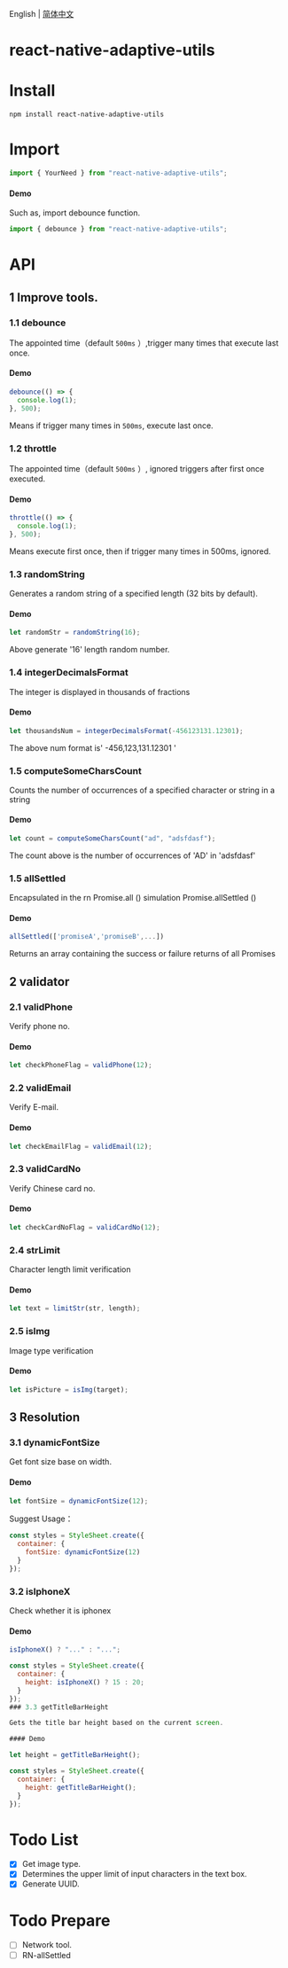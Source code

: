 English | [简体中文](./README_CN.md)

# react-native-adaptive-utils

# Install

```shell
npm install react-native-adaptive-utils
```

# Import

```javascript
import { YourNeed } from "react-native-adaptive-utils";
```

#### Demo

Such as, import debounce function.

```javascript
import { debounce } from "react-native-adaptive-utils";
```

# API

## 1 Improve tools.

### 1.1 debounce

The appointed time（default `500ms` ）,trigger many times that execute last once.

#### Demo

```javascript
debounce(() => {
  console.log(1);
}, 500);
```

Means if trigger many times in `500ms`, execute last once.

### 1.2 throttle

The appointed time（default `500ms` ）, ignored triggers after first once executed.

#### Demo

```javascript
throttle(() => {
  console.log(1);
}, 500);
```

Means execute first once, then if trigger many times in 500ms, ignored.

### 1.3 randomString

Generates a random string of a specified length (32 bits by default).

#### Demo

```javascript
let randomStr = randomString(16);
```

Above generate '16' length random number.

### 1.4 integerDecimalsFormat

The integer is displayed in thousands of fractions

#### Demo

```javascript
let thousandsNum = integerDecimalsFormat(-456123131.12301);
```

The above num format is' -456,123,131.12301 '

### 1.5 computeSomeCharsCount

Counts the number of occurrences of a specified character or string in a string

#### Demo

```javascript
let count = computeSomeCharsCount("ad", "adsfdasf");
```

The count above is the number of occurrences of 'AD' in 'adsfdasf'

### 1.5 allSettled

Encapsulated in the rn Promise.all () simulation Promise.allSettled ()

#### Demo

```javascript
allSettled(['promiseA','promiseB',...])
```

Returns an array containing the success or failure returns of all Promises

## 2 validator

### 2.1 validPhone

Verify phone no.

#### Demo

```javascript
let checkPhoneFlag = validPhone(12);
```

### 2.2 validEmail

Verify E-mail.

#### Demo

```javascript
let checkEmailFlag = validEmail(12);
```

### 2.3 validCardNo

Verify Chinese card no.

#### Demo

```javascript
let checkCardNoFlag = validCardNo(12);
```

### 2.4 strLimit

Character length limit verification

#### Demo

```javascript
let text = limitStr(str, length);
```

### 2.5 isImg

Image type verification

#### Demo

```javascript
let isPicture = isImg(target);
```

## 3 Resolution

### 3.1 dynamicFontSize

Get font size base on width.

#### Demo

```javascript
let fontSize = dynamicFontSize(12);
```

Suggest Usage：

```javascript
const styles = StyleSheet.create({
  container: {
    fontSize: dynamicFontSize(12)
  }
});
```

### 3.2 isIphoneX

Check whether it is iphonex

#### Demo

```javascript
isIphoneX() ? "..." : "...";
```

```javascript
const styles = StyleSheet.create({
  container: {
    height: isIphoneX() ? 15 : 20;
  }
});
### 3.3 getTitleBarHeight

Gets the title bar height based on the current screen.

#### Demo

```

```javascript
let height = getTitleBarHeight();
```

```javascript
const styles = StyleSheet.create({
  container: {
    height: getTitleBarHeight();
  }
});
```

# Todo List

- [x] Get image type.
- [x] Determines the upper limit of input characters in the text box.
- [x] Generate UUID.

# Todo Prepare

- [ ] Network tool.
- [ ] RN-allSettled
